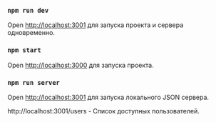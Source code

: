 ### `npm run dev`
Open [http://localhost:3001](http://localhost:3001) для запуска проекта и сервера одновременно.

### `npm start`
Open [http://localhost:3000](http://localhost:3000) для запуска проекта.

### `npm run server`
Open [http://localhost:3001](http://localhost:3001) для запуска локального JSON сервера.

http://localhost:3001/users - Список доступных пользователей.
